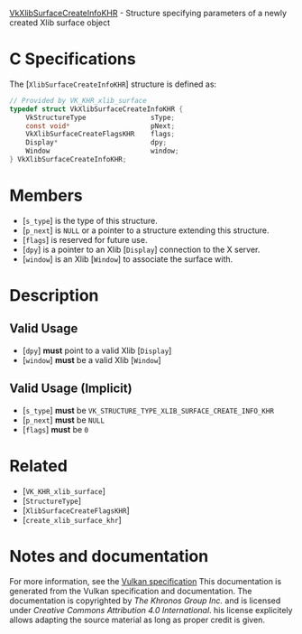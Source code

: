 [VkXlibSurfaceCreateInfoKHR](https://www.khronos.org/registry/vulkan/specs/1.3-extensions/man/html/VkXlibSurfaceCreateInfoKHR.html) - Structure specifying parameters of a newly created Xlib surface object

# C Specifications
The [`XlibSurfaceCreateInfoKHR`] structure is defined as:
```c
// Provided by VK_KHR_xlib_surface
typedef struct VkXlibSurfaceCreateInfoKHR {
    VkStructureType                sType;
    const void*                    pNext;
    VkXlibSurfaceCreateFlagsKHR    flags;
    Display*                       dpy;
    Window                         window;
} VkXlibSurfaceCreateInfoKHR;
```

# Members
- [`s_type`] is the type of this structure.
- [`p_next`] is `NULL` or a pointer to a structure extending this structure.
- [`flags`] is reserved for future use.
- [`dpy`] is a pointer to an Xlib [`Display`] connection to the X server.
- [`window`] is an Xlib [`Window`] to associate the surface with.

# Description
## Valid Usage
-  [`dpy`] **must**  point to a valid Xlib [`Display`]
-  [`window`] **must**  be a valid Xlib [`Window`]

## Valid Usage (Implicit)
-  [`s_type`] **must**  be `VK_STRUCTURE_TYPE_XLIB_SURFACE_CREATE_INFO_KHR`
-  [`p_next`] **must**  be `NULL`
-  [`flags`] **must**  be `0`

# Related
- [`VK_KHR_xlib_surface`]
- [`StructureType`]
- [`XlibSurfaceCreateFlagsKHR`]
- [`create_xlib_surface_khr`]

# Notes and documentation
For more information, see the [Vulkan specification](https://www.khronos.org/registry/vulkan/specs/1.3-extensions/html/vkspec.html)
This documentation is generated from the Vulkan specification and documentation.
The documentation is copyrighted by *The Khronos Group Inc.* and is licensed under *Creative Commons Attribution 4.0 International*.
his license explicitely allows adapting the source material as long as proper credit is given.
        